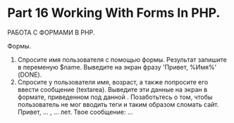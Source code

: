 ﻿# Part 16 Working With Forms In PHP.

 РАБОТА С ФОРМАМИ В PHP.

 Формы.

 1. Спросите имя пользователя с помощью формы. Результат запишите в переменую $name. Выведите на экран фразу 'Привет, %Имя%' (DONE).
 2. Спросите у пользователя имя, возраст, а также попросите его ввести сообщение (textarea). Выведите эти данные на экран в формате, приведенном под данной . Позаботьтесь о том, чтобы пользователь не мог вводить
    теги и таким образом сломать сайт.
    Привет, ... , ... лет.
    Твое сообщение: ...

